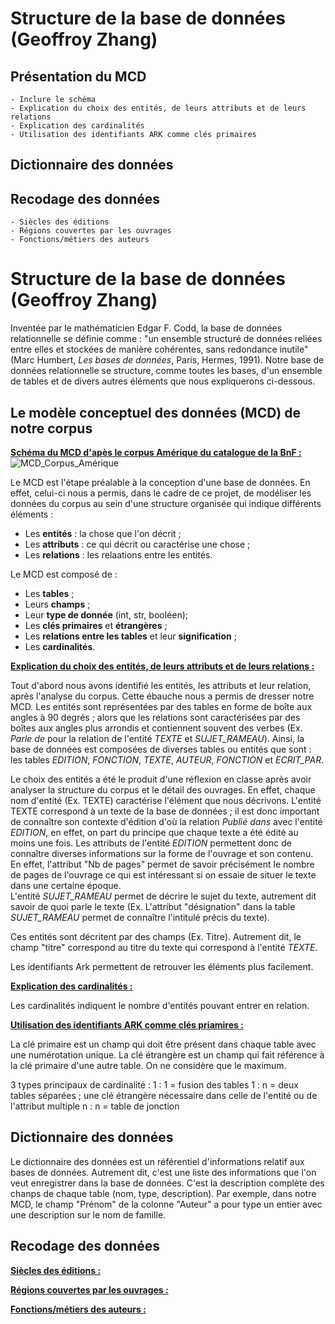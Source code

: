 # Structure de la base de données (Geoffroy Zhang)
## Présentation du MCD
    - Inclure le schéma
    - Explication du choix des entités, de leurs attributs et de leurs relations
    - Explication des cardinalités
    - Utilisation des identifiants ARK comme clés primaires
## Dictionnaire des données
## Recodage des données
    - Siècles des éditions
    - Régions couvertes par les ouvrages
    - Fonctions/métiers des auteurs

# Structure de la base de données (Geoffroy Zhang)

Inventée par le mathématicien Edgar F. Codd, la base de données relationnelle se définie comme : "un ensemble structuré de données reliées entre elles et stockées de manière cohérentes, sans redondance inutile" (Marc Humbert, *Les bases de données*, Paris, Hermes, 1991). 
Notre base de données relationnelle se structure, comme toutes les bases, d'un ensemble de tables et de divers autres éléments que nous expliquerons ci-dessous.  

## Le modèle conceptuel des données (MCD) de notre corpus

**<ins>Schéma du MCD d'apès le corpus Amérique du catalogue de la BnF : </ins>**
![MCD_Corpus_Amérique](https://github.com/user-attachments/assets/9480eb4f-377d-4c63-b89c-f94cfed6cb01)

Le MCD est l'étape préalable à la conception d'une base de données. En effet, celui-ci nous a permis, dans le cadre de ce projet, de modéliser les données du corpus au sein d'une structure organisée qui indique différents éléments :
- Les **entités** : la chose que l'on décrit ;
- Les **attributs** : ce qui décrit ou caractérise une chose ;
- Les **relations** : les relaations entre les entités.

Le MCD est composé de : 
- Les **tables** ;
- Leurs **champs** ;
- Leur **type de donnée** (int, str, booléen); 
- Les **clés primaires** et **étrangères** ;
- Les **relations entre les tables** et leur **signification** ;
- Les **cardinalités**.

**<ins>Explication du choix des entités, de leurs attributs et de leurs relations :</ins>**

Tout d'abord nous avons identifié les entités, les attributs et leur relation, après l'analyse du corpus. Cette ébauche nous a permis de dresser notre MCD. Les entités sont représentées par des tables en forme de boîte aux angles à 90 degrés ; alors que les relations sont caractérisées par des boîtes aux angles plus arrondis et contiennent souvent des verbes (Ex. *Parle de* pour la relation de l'entité *TEXTE* et *SUJET_RAMEAU*). Ainsi, la base de données est composées de diverses tables ou entités que sont : les tables *EDITION*, *FONCTION*, *TEXTE*, *AUTEUR*, *FONCTION* et *ECRIT_PAR*. 

Le choix des entités a été le produit d'une réflexion en classe après avoir analyser la structure du corpus et le détail des ouvrages. En effet, chaque nom d'entité (Ex. TEXTE) caractérise l'élément que nous décrivons. L'entité TEXTE correspond à un texte de la base de données ; il est donc important de connaître son contexte d'édition d'où la relation *Publié dans* avec l'entité *EDITION*, en effet, on part du principe que chaque texte a été édité au moins une fois. 
Les attributs de l'entité *EDITION* permettent donc de connaître diverses informations sur la forme de l'ouvrage et son contenu. En effet, l'attribut  "Nb de pages" permet de savoir précisément le nombre de pages de l'ouvrage ce qui est intéressant si on essaie de situer le texte dans une certaine époque.  
L'entité *SUJET_RAMEAU* permet de décrire le sujet du texte, autrement dit savoir de quoi parle le texte (Ex. L'attribut "désignation" dans la table *SUJET_RAMEAU* permet de connaître l'intitulé précis du texte).  




Ces entités sont décritent par des champs (Ex. Titre). Autrement dit, le champ "titre" correspond au titre du texte qui correspond à l'entité *TEXTE*.  

Les identifiants Ark permettent de retrouver les éléments plus facilement. 

**<ins>Explication des cardinalités :</ins>**

Les cardinalités indiquent le nombre d'entités pouvant entrer en relation. 

**<ins>Utilisation des identifiants ARK comme clés priamires :</ins>**

La clé primaire est un champ qui doit être présent dans chaque table avec une numérotation unique. 
La clé étrangère est un champ qui fait référence à la clé primaire d'une autre table. 
On ne considère que le maximum. 

3 types principaux de cardinalité : 
1 : 1 = fusion des tables 
1 : n = deux tables séparées ; une clé étrangère nécessaire dans celle de l'entité ou de l'attribut multiple 
n : n = table de jonction 

## Dictionnaire des données 

Le dictionnaire des données est un référentiel d'informations relatif aux bases de données. Autrement dit, c'est une liste des informations que l'on veut enregistrer dans la base de données. C'est la description complète des chanps de chaque table (nom, type, description). Par exemple, dans notre MCD, le champ "Prénom" de la colonne "Auteur" a pour type un entier avec une description sur le nom de famille. 

## Recodage des données 

**<ins>Siècles des éditions :</ins>**

**<ins>Régions couvertes par les ouvrages :</ins>**

**<ins>Fonctions/métiers des auteurs :</ins>**
